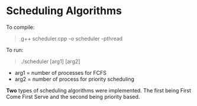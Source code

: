 # Scheduling Algorithms
To compile:
> g++ scheduler.cpp -o scheduler -pthread

To run:
> ./scheduler [arg1] [arg2]

* arg1 = number of processes for FCFS
* arg2 = number of process for priority scheduling

**Two** types of scheduling algorithms were implemented. The first being First Come First Serve and the second being priority based.
